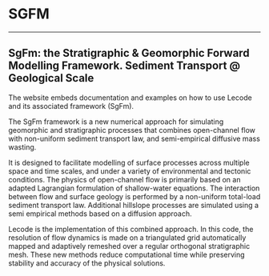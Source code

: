 SGFM
====

------------------
SgFm: the Stratigraphic &amp; Geomorphic Forward Modelling Framework.
Sediment Transport @ Geological Scale
------------------

The website embeds documentation and examples on how to use Lecode and its associated framework (SgFm).

The SgFm framework is a new numerical approach for simulating geomorphic and stratigraphic processes that combines open-channel flow with non-uniform sediment transport law, and semi-empirical diffusive mass wasting.

It is designed to facilitate modelling of surface processes across multiple space and time scales, and under a variety of environmental and tectonic conditions. The physics of open-channel flow is primarily based on an adapted Lagrangian formulation of shallow-water equations. The interaction between flow and surface geology is performed by a non-uniform total-load sediment transport law. Additional hillslope processes are simulated using a semi empirical methods based on a diffusion approach.

Lecode is the implementation of this combined approach. In this code, the resolution of flow dynamics is made on a triangulated grid automatically mapped and adaptively remeshed over a regular orthogonal stratigraphic mesh. These new methods reduce computational time while preserving stability and accuracy of the physical solutions.


